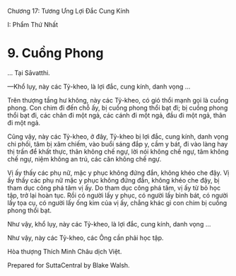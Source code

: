  

Chương 17: Tương Ưng Lợi Ðắc Cung Kính

I: Phẩm Thứ Nhất

# 9\. Cuồng Phong

… Tại Sāvatthi.

—Khổ lụy, này các Tỷ-kheo, là lợi đắc, cung kính, danh vọng …

Trên thượng tầng hư không, này các Tỷ-kheo, có gió thổi mạnh gọi là cuồng phong. Con chim đi đến chỗ ấy, bị cuồng phong thổi bạt đi; bị cuồng phong thổi bạt đi, các chân đi một ngả, các cánh đi một ngả, đầu đi một ngả, thân đi một ngả.

Cũng vậy, này các Tỷ-kheo, ở đây, Tỷ-kheo bị lợi đắc, cung kính, danh vọng chi phối, tâm bị xâm chiếm, vào buổi sáng đắp y, cầm y bát, đi vào làng hay thị trấn để khất thực, thân không chế ngự, lời nói không chế ngự, tâm không chế ngự, niệm không an trú, các căn không chế ngự.

Vị ấy thấy các phụ nữ, mặc y phục không đứng đắn, không khéo che đậy. Vị ấy thấy các phụ nữ mặc y phục không đứng đắn, không khéo che đậy, bị tham dục công phá tâm vị ấy. Do tham dục công phá tâm, vị ấy từ bỏ học tập, trở lại hoàn tục. Rồi có người lấy y phục, có người lấy bình bát, có người lấy tọa cụ, có người lấy ống kim của vị ấy, chẳng khác gì con chim bị cuồng phong thổi bạt.

Như vậy, khổ lụy, này các Tỷ-kheo, là lợi đắc, cung kính, danh vọng …

Như vậy, này các Tỷ-kheo, các Ông cần phải học tập.

Hòa thượng Thích Minh Châu dịch Việt.

Prepared for SuttaCentral by Blake Walsh.